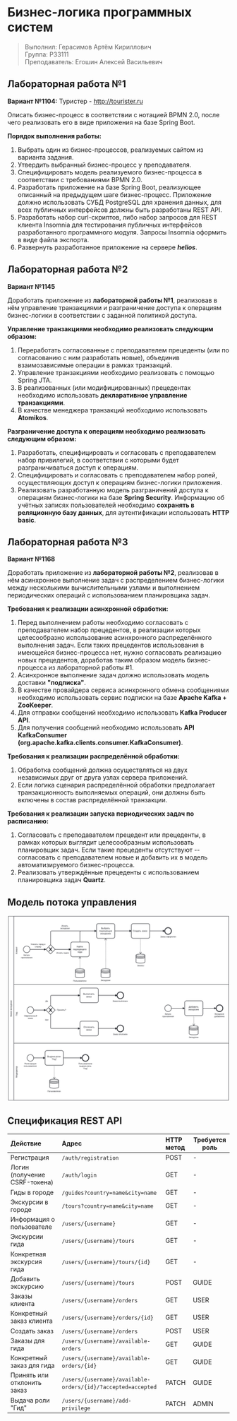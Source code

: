 # Бизнес-логика программных систем

> Выполнил: Герасимов Артём Кириллович  
> Группа: P33111  
> Преподаватель: Егошин Алексей Васильевич

## Лабораторная работа №1

**Вариант №1104:** Туристер - <http://tourister.ru>

Описать бизнес-процесс в соответствии с нотацией BPMN 2.0, после чего реализовать его в виде приложения на базе Spring Boot.

**Порядок выполнения работы:**

1. Выбрать один из бизнес-процессов, реализуемых сайтом из варианта задания.
2. Утвердить выбранный бизнес-процесс у преподавателя.
3. Специфицировать модель реализуемого бизнес-процесса в соответствии с требованиями BPMN 2.0.
4. Разработать приложение на базе Spring Boot, реализующее описанный на предыдущем шаге бизнес-процесс. Приложение должно использовать СУБД PostgreSQL для хранения данных, для всех публичных интерфейсов должны быть разработаны REST API.
5. Разработать набор curl-скриптов, либо набор запросов для REST клиента Insomnia для тестирования публичных интерфейсов разработанного программного модуля. Запросы Insomnia оформить в виде файла экспорта.
6. Развернуть разработанное приложение на сервере **_helios_**.

## Лабораторная работа №2

**Вариант №1145**

Доработать приложение из **лабораторной работы №1**, реализовав в нём управление транзакциями и разграничение доступа к операциям бизнес-логики в соответствии с заданной политикой доступа.

**Управление транзакциями необходимо реализовать следующим образом:**

1. Переработать согласованные с преподавателем прецеденты (или по согласованию с ним разработать новые), объединив взаимозависимые операции в рамках транзакций.
2. Управление транзакциями необходимо реализовать с помощью Spring JTA.
3. В реализованных (или модифицированных) прецедентах необходимо использовать **декларативное управление транзакциями**.
4. В качестве менеджера транзакций необходимо использовать **Atomikos**.

**Разграничение доступа к операциям необходимо реализовать следующим образом:**

1. Разработать, специфицировать и согласовать с преподавателем набор привилегий, в соответствии с которыми будет разграничиваться доступ к операциям.
2. Специфицировать и согласовать с преподавателем набор ролей, осуществляющих доступ к операциям бизнес-логики приложения.
3. Реализовать разработанную модель разграничений доступа к операциям бизнес-логики на базе **Spring Security**. Информацию об учётных записях пользователей необходимо **сохранять в реляционную базу данных**, для аутентификации использовать **HTTP basic**.

## Лабораторная работа №3

**Вариант №1168**

Доработать приложение из **лабораторной работы №2**, реализовав в нём асинхронное выполнение задач с распределением бизнес-логики между несколькими вычислительными узлами и выполнением периодических операций с использованием планировщика задач.

**Требования к реализации асинхронной обработки:**

1. Перед выполнением работы необходимо согласовать с преподавателем набор прецедентов, в реализации которых целесообразно использование асинхронного распределённого выполнения задач. Если таких прецедентов использования в имеющейся бизнес-процесса нет, нужно согласовать реализацию новых прецедентов, доработав таким образом модель бизнес-процесса из лабораторной работы #1.
2. Асинхронное выполнение задач должно использовать модель доставки **"подписка"**.
3. В качестве провайдера сервиса асинхронного обмена сообщениями необходимо использовать сервис подписки на базе **Apache Kafka + ZooKeeper**.
4. Для отправки сообщений необходимо использовать **Kafka Producer API**.
5. Для получения сообщений необходимо использовать **API KafkaConsumer (org.apache.kafka.clients.consumer.KafkaConsumer)**.

**Требования к реализации распределённой обработки:**

1. Обработка сообщений должна осуществляться на двух независимых друг от друга узлах сервера приложений.
2. Если логика сценария распределённой обработки предполагает транзакционность выполняемых операций, они должны быть включены в состав распределённой транзакции.

**Требования к реализации запуска периодических задач по расписанию:**

1. Согласовать с преподавателем прецедент или прецеденты, в рамках которых выглядит целесообразным использовать планировщик задач. Если такие прецеденты отсутствуют -- согласовать с преподавателем новые и добавить их в модель автоматизируемого бизнес-процесса.
2. Реализовать утверждённые прецеденты с использованием планировщика задач **Quartz**.

## Модель потока управления

![BPMN](report/bpmn.svg)

## Спецификация REST API

| **Действие**                  | **Адрес**                                                    | **HTTP метод** | **Требуется роль** |
|:------------------------------|:-------------------------------------------------------------|:---------------|--------------------|
| Регистрация                   | `/auth/registration`                                         | POST           | -                  |
| Логин (получение CSRF-токена) | `/auth/login`                                                | GET            | -                  |
| Гиды в городе                 | `/guides?country=name&city=name`                             | GET            | -                  |
| Экскурсии в городе            | `/tours?country=name&city=name`                              | GET            | -                  |
| Информация о пользователе     | `/users/{username}`                                          | GET            | -                  |
| Экскурсии гида                | `/users/{username}/tours`                                    | GET            | -                  |
| Конкретная экскурсия гида     | `/users/{username}/tours/{id}`                               | GET            | -                  |
| Добавить экскурсию            | `/users/{username}/tours`                                    | POST           | GUIDE              |
| Заказы клиента                | `/users/{username}/orders`                                   | GET            | USER               |
| Конкретный заказ клиента      | `/users/{username}/orders/{id}`                              | GET            | USER               |
| Создать заказ                 | `/users/{username}/orders`                                   | POST           | USER               |
| Заказы для гида               | `/users/{username}/available-orders`                         | GET            | GUIDE              |
| Конкретный заказ для гида     | `/users/{username}/available-orders/{id}`                    | GET            | GUIDE              |
| Принять или отклонить заказ   | `/users/{username}/available-orders/{id}/?accepted=accepted` | PATCH          | GUIDE              |
| Выдача роли "Гид"             | `/users/{username}/add-privilege`                            | PATCH          | ADMIN              |

